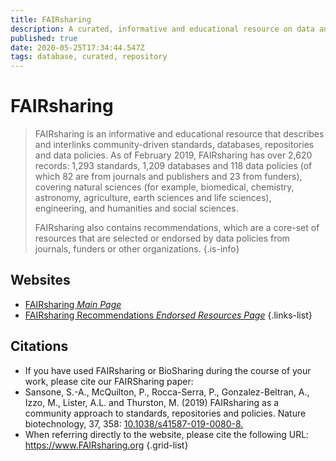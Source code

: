 ```yaml
---
title: FAIRsharing
description: A curated, informative and educational resource on data and metadata standards, inter-related to databases and data policies.
published: true
date: 2020-05-25T17:34:44.547Z
tags: database, curated, repository
---
```


# FAIRsharing

> FAIRsharing is an informative and educational resource that describes and interlinks community-driven standards, databases, repositories and data policies. As of February 2019, FAIRsharing has over 2,620 records: 1,293 standards, 1,209 databases and 118 data policies (of which 82 are from journals and publishers and 23 from funders), covering natural sciences (for example, biomedical, chemistry, astronomy, agriculture, earth sciences and life sciences), engineering, and humanities and social sciences.
>
> FAIRsharing also contains recommendations, which are a core-set of resources that are selected or endorsed by data policies from journals, funders or other organizations.
{.is-info}

 

## Websites

- [FAIRsharing *Main Page*](https://fairsharing.org/)
- [FAIRsharing Recommendations *Endorsed Resources Page*](https://fairsharing.org/recommendations/)
{.links-list}

## Citations 

- If you have used FAIRsharing or BioSharing during the course of your work, please cite our FAIRSharing paper: 
-	Sansone, S.-A., McQuilton, P., Rocca-Serra, P., Gonzalez-Beltran, A., Izzo, M., Lister, A.L. and Thurston, M. (2019) FAIRsharing as a community approach to standards, repositories and policies. Nature biotechnology, 37, 358: [10.1038/s41587-019-0080-8.](https://www.nature.com/articles/s41587-019-0080-8)
-	When referring directly to the website, please cite the following URL: https://www.FAIRsharing.org
{.grid-list}